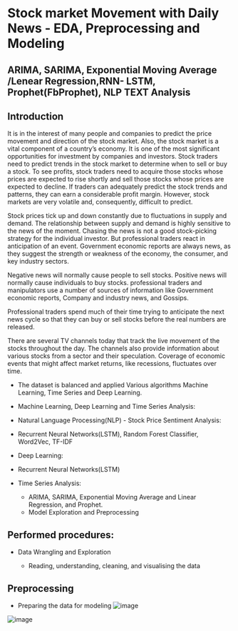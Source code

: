 # Stock market Movement with Daily News - EDA, Preprocessing and Modeling
 ## ARIMA, SARIMA, Exponential Moving Average /Lenear Regression,RNN- LSTM,  Prophet(FbProphet), NLP TEXT Analysis
## Introduction
It is in the interest of many people and companies to predict the price movement and direction of the stock market. Also, the stock market is a vital component of a country’s economy. It is one of the most significant opportunities for investment by companies and investors. Stock traders need to predict trends in the stock market to determine when to sell or buy a stock. To see profits, stock traders need to acquire those stocks whose prices are expected to rise shortly and sell those stocks whose prices are expected to decline. If traders can adequately predict the stock trends and patterns, they can earn a considerable profit margin. However, stock markets are very volatile and, consequently, difficult to predict.

Stock prices tick up and down constantly due to fluctuations in supply and demand. The relationship between supply and demand is highly sensitive to the news of the moment. Chasing the news is not a good stock-picking strategy for the individual investor. But professional traders react in anticipation of an event. Government economic reports are always news, as they suggest the strength or weakness of the economy, the consumer, and key industry sectors.

Negative news will normally cause people to sell stocks. Positive news will normally cause individuals to buy stocks. professional traders and manipulators use a number of sources of information like Government economic reports, Company and industry news, and Gossips.

Professional traders spend much of their time trying to anticipate the next news cycle so that they can buy or sell stocks before the real numbers are released.

There are several TV channels today that track the live movement of the stocks throughout the day. The channels also provide information about various stocks from a sector and their speculation. Coverage of economic events that might affect market returns, like recessions, fluctuates over time.

 - The dataset is balanced and applied Various algorithms Machine Learning, Time Series and Deep Learning.

 - Machine Learning, Deep Learning and Time Series Analysis:
 - Natural Language Processing(NLP) - Stock Price Sentiment Analysis:

 - Recurrent Neural Networks(LSTM), Random Forest Classifier, Word2Vec, TF-IDF
 - Deep Learning:

 - Recurrent Neural Networks(LSTM)
 - Time Series Analysis:

   - ARIMA, SARIMA, Exponential Moving Average and Linear Regression, and Prophet.
   - Model Exploration and Preprocessing
## Performed procedures:
 - Data Wrangling and Exploration

    - Reading, understanding, cleaning, and visualising the data
## Preprocessing

 - Preparing the data for modeling
 ![image](https://user-images.githubusercontent.com/84294406/202928855-908a91a1-03eb-4664-80df-54ca79bd27ac.png)
 
 ![image](https://user-images.githubusercontent.com/84294406/202928954-1e288480-a3a1-4db4-9930-5fec60775a95.png)

